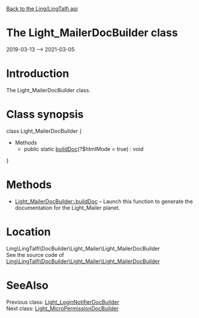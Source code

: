 [Back to the Ling/LingTalfi api](https://github.com/lingtalfi/LingTalfi/blob/master/doc/api/Ling/LingTalfi.md)



The Light_MailerDocBuilder class
================
2019-03-13 --> 2021-03-05






Introduction
============

The Light_MailerDocBuilder class.



Class synopsis
==============


class <span class="pl-k">Light_MailerDocBuilder</span>  {

- Methods
    - public static [buildDoc](https://github.com/lingtalfi/LingTalfi/blob/master/doc/api/Ling/LingTalfi/DocBuilder/Light_Mailer/Light_MailerDocBuilder/buildDoc.md)(?$htmlMode = true) : void

}






Methods
==============

- [Light_MailerDocBuilder::buildDoc](https://github.com/lingtalfi/LingTalfi/blob/master/doc/api/Ling/LingTalfi/DocBuilder/Light_Mailer/Light_MailerDocBuilder/buildDoc.md) &ndash; Launch this function to generate the documentation for the Light_Mailer planet.





Location
=============
Ling\LingTalfi\DocBuilder\Light_Mailer\Light_MailerDocBuilder<br>
See the source code of [Ling\LingTalfi\DocBuilder\Light_Mailer\Light_MailerDocBuilder](https://github.com/lingtalfi/LingTalfi/blob/master/DocBuilder/Light_Mailer/Light_MailerDocBuilder.php)



SeeAlso
==============
Previous class: [Light_LoginNotifierDocBuilder](https://github.com/lingtalfi/LingTalfi/blob/master/doc/api/Ling/LingTalfi/DocBuilder/Light_LoginNotifier/Light_LoginNotifierDocBuilder.md)<br>Next class: [Light_MicroPermissionDocBuilder](https://github.com/lingtalfi/LingTalfi/blob/master/doc/api/Ling/LingTalfi/DocBuilder/Light_MicroPermission/Light_MicroPermissionDocBuilder.md)<br>
